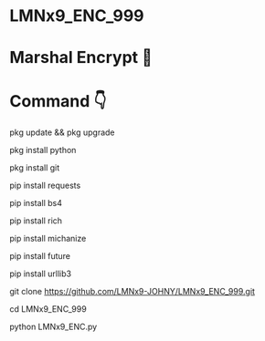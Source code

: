 # LMNx9_ENC_999
# Marshal Encrypt 🤟
# Command 👇

pkg update && pkg upgrade

pkg install python

pkg install git

pip install requests

pip install bs4

pip install rich

pip install michanize

pip install future

pip install urllib3


git clone https://github.com/LMNx9-JOHNY/LMNx9_ENC_999.git

cd LMNx9_ENC_999

python LMNx9_ENC.py
